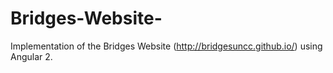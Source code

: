 # Bridges-Website-
Implementation of the Bridges Website (http://bridgesuncc.github.io/) using Angular 2.
